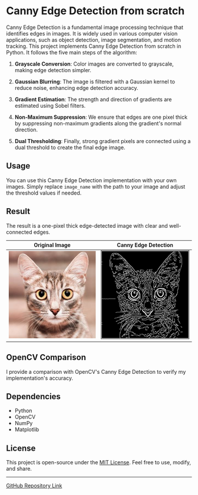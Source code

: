 # Canny Edge Detection from scratch

Canny Edge Detection is a fundamental image processing technique that identifies edges in images. It is widely used in various computer vision applications, such as object detection, image segmentation, and motion tracking.
This project implements Canny Edge Detection from scratch in Python. It follows the five main steps of the algorithm:

1. **Grayscale Conversion**: Color images are converted to grayscale, making edge detection simpler.

2. **Gaussian Blurring**: The image is filtered with a Gaussian kernel to reduce noise, enhancing edge detection accuracy.

3. **Gradient Estimation**: The strength and direction of gradients are estimated using Sobel filters.

4. **Non-Maximum Suppression**: We ensure that edges are one pixel thick by suppressing non-maximum gradients along the gradient's normal direction.

5. **Dual Thresholding**: Finally, strong gradient pixels are connected using a dual threshold to create the final edge image.

## Usage

You can use this Canny Edge Detection implementation with your own images. Simply replace `image_name` with the path to your image and adjust the threshold values if needed.

## Result

The result is a one-pixel thick edge-detected image with clear and well-connected edges.

Original Image             |  Canny Edge Detection
:-------------------------:|:-------------------------:
![Original Image](cat.jpeg)  |  ![Canny Edge Detection Result](Canny%20Edge%20Detection_cat.jpeg)

## OpenCV Comparison

I provide a comparison with OpenCV's Canny Edge Detection to verify my implementation's accuracy.

## Dependencies

- Python
- OpenCV
- NumPy
- Matplotlib


## License

This project is open-source under the [MIT License](LICENSE). Feel free to use, modify, and share.

---
[GitHub Repository Link](https://github.com/imshaaz21/CannyEdgeDetection)
